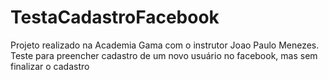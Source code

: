 # TestaCadastroFacebook
Projeto realizado na Academia Gama com o instrutor Joao Paulo Menezes.
Teste para preencher cadastro de um novo usuário no facebook, mas sem finalizar o cadastro
